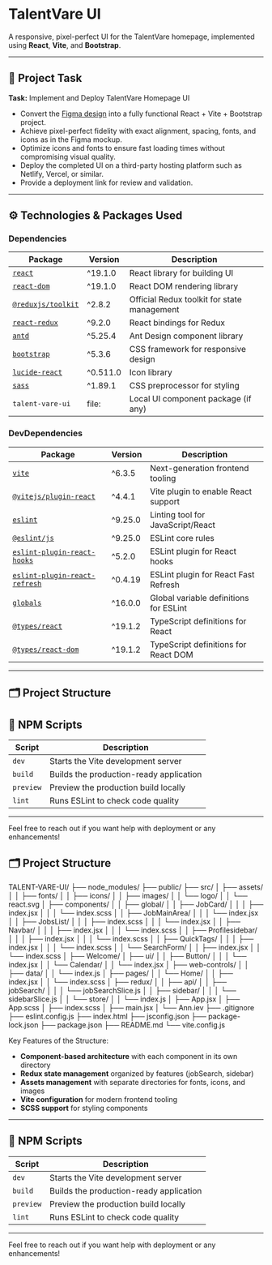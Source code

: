 # TalentVare UI

A responsive, pixel-perfect UI for the TalentVare homepage, implemented using **React**, **Vite**, and **Bootstrap**.

---

## 🎯 Project Task

**Task:** Implement and Deploy TalentVare Homepage UI

- Convert the [Figma design](https://www.figma.com/design/8IiWesnv0NANUkvnoar4HS/Frontend-Test?node-id=0-1&p=f&t=4pC7SVp4V41O4dzs-0) into a fully functional React + Vite + Bootstrap project.
- Achieve pixel-perfect fidelity with exact alignment, spacing, fonts, and icons as in the Figma mockup.
- Optimize icons and fonts to ensure fast loading times without compromising visual quality.
- Deploy the completed UI on a third-party hosting platform such as Netlify, Vercel, or similar.
- Provide a deployment link for review and validation.

---

## ⚙️ Technologies & Packages Used

### Dependencies

| Package            | Version   | Description                              |
|--------------------|-----------|------------------------------------------|
| [`react`](https://reactjs.org/)            | ^19.1.0   | React library for building UI             |
| [`react-dom`](https://reactjs.org/docs/react-dom.html)        | ^19.1.0   | React DOM rendering library               |
| [`@reduxjs/toolkit`](https://redux-toolkit.js.org/) | ^2.8.2    | Official Redux toolkit for state management |
| [`react-redux`](https://react-redux.js.org/)      | ^9.2.0    | React bindings for Redux                  |
| [`antd`](https://ant.design/)             | ^5.25.4   | Ant Design component library              |
| [`bootstrap`](https://getbootstrap.com/)        | ^5.3.6    | CSS framework for responsive design      |
| [`lucide-react`](https://lucide.dev/)     | ^0.511.0  | Icon library                             |
| [`sass`](https://sass-lang.com/)             | ^1.89.1   | CSS preprocessor for styling              |
| `talent-vare-ui`   | file:     | Local UI component package (if any)       |

### DevDependencies

| Package              | Version   | Description                               |
|----------------------|-----------|-------------------------------------------|
| [`vite`](https://vitejs.dev/)               | ^6.3.5    | Next-generation frontend tooling          |
| [`@vitejs/plugin-react`](https://github.com/vitejs/vite-plugin-react) | ^4.4.1  | Vite plugin to enable React support       |
| [`eslint`](https://eslint.org/)             | ^9.25.0   | Linting tool for JavaScript/React         |
| [`@eslint/js`](https://eslint.org/docs/latest/use/configure/language-options#eslint-core-rules)         | ^9.25.0   | ESLint core rules                         |
| [`eslint-plugin-react-hooks`](https://www.npmjs.com/package/eslint-plugin-react-hooks) | ^5.2.0 | ESLint plugin for React hooks             |
| [`eslint-plugin-react-refresh`](https://www.npmjs.com/package/eslint-plugin-react-refresh) | ^0.4.19 | ESLint plugin for React Fast Refresh      |
| [`globals`](https://www.npmjs.com/package/globals)            | ^16.0.0   | Global variable definitions for ESLint    |
| [`@types/react`](https://www.npmjs.com/package/@types/react)       | ^19.1.2   | TypeScript definitions for React          |
| [`@types/react-dom`](https://www.npmjs.com/package/@types/react-dom)   | ^19.1.2   | TypeScript definitions for React DOM      |

---

## 🗂️ Project Structure


## 🚀 NPM Scripts

| Script     | Description                             |
|------------|-----------------------------------------|
| `dev`      | Starts the Vite development server      |
| `build`    | Builds the production-ready application |
| `preview`  | Preview the production build locally    |
| `lint`     | Runs ESLint to check code quality       |

---

Feel free to reach out if you want help with deployment or any enhancements!  

## 🗂️ Project Structure

TALENT-VARE-UI/
├── node_modules/
├── public/
├── src/
│   ├── assets/
│   │   ├── fonts/
│   │   ├── icons/
│   │   ├── images/
│   │   └── logo/
│   │       └── react.svg
│   ├── components/
│   │   ├── global/
│   │   ├── JobCard/
│   │   │   ├── index.jsx
│   │   │   └── index.scss
│   │   ├── JobMainArea/
│   │   │   └── index.jsx
│   │   ├── JobsList/
│   │   │   ├── index.scss
│   │   │   └── index.jsx
│   │   ├── Navbar/
│   │   │   ├── index.jsx
│   │   │   └── index.scss
│   │   ├── Profilesidebar/
│   │   │   ├── index.jsx
│   │   │   └── index.scss
│   │   ├── QuickTags/
│   │   │   ├── index.jsx
│   │   │   └── index.scss
│   │   └── SearchForm/
│   │       ├── index.jsx
│   │       └── index.scss
│   ├── Welcome/
│   ├── ui/
│   │   ├── Button/
│   │   │   └── index.jsx
│   │   └── Calendar/
│   │       └── index.jsx
│   ├── web-controls/
│   │   ├── data/
│   │   └── index.js
│   ├── pages/
│   │   └── Home/
│   │       ├── index.jsx
│   │       └── index.scss
│   ├── redux/
│   │   ├── api/
│   │   ├── jobSearch/
│   │   │   └── jobSearchSlice.js
│   │   ├── sidebar/
│   │   │   └── sidebarSlice.js
│   │   └── store/
│   │       └── index.js
│   ├── App.jsx
│   ├── App.scss
│   ├── index.scss
│   ├── main.jsx
│   └── Ann.iev
├── .gitignore
├── eslint.config.js
├── index.html
├── jsconfig.json
├── package-lock.json
├── package.json
├── README.md
└── vite.config.js

Key Features of the Structure:
- **Component-based architecture** with each component in its own directory
- **Redux state management** organized by features (jobSearch, sidebar)
- **Assets management** with separate directories for fonts, icons, and images
- **Vite configuration** for modern frontend tooling
- **SCSS support** for styling components

---

## 🚀 NPM Scripts

| Script     | Description                             |
|------------|-----------------------------------------|
| `dev`      | Starts the Vite development server      |
| `build`    | Builds the production-ready application |
| `preview`  | Preview the production build locally    |
| `lint`     | Runs ESLint to check code quality       |

---

Feel free to reach out if you want help with deployment or any enhancements!